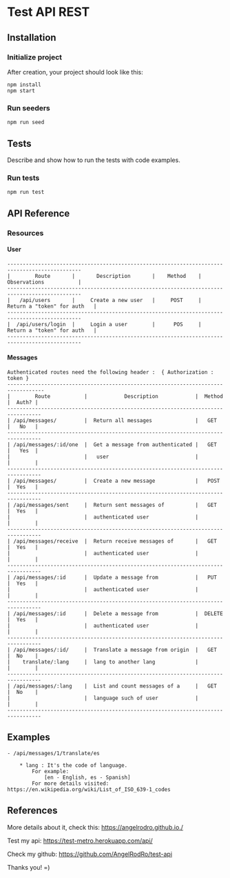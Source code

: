 # Test API REST

## Installation

### Initialize project

After creation, your project should look like this:

```
npm install
npm start 
```

### Run seeders

```
npm run seed
```

## Tests

Describe and show how to run the tests with code examples.

### Run tests

```
npm run test
```
## API Reference

### Resources

#### User

    ----------------------------------------------------------------------------------------------
    |        Route       |       Description       |    Method    |       Observations           |
    ----------------------------------------------------------------------------------------------
    |   /api/users       |     Create a new user   |     POST     |  Return a "token" for auth   |
    ----------------------------------------------------------------------------------------------
    |  /api/users/login  |     Login a user        |      POS     |  Return a "token" for auth   |
    ----------------------------------------------------------------------------------------------

#### Messages

    Authenticated routes need the following header :  { Authorization : token }
    ----------------------------------------------------------------------------------
    |        Route           |            Description            |  Method  |  Auth? | 
    ---------------------------------------------------------------------------------
    | /api/messages/         |  Return all messages              |   GET    |   No   | 
    ---------------------------------------------------------------------------------
    | /api/messages/:id/one  |  Get a message from authenticated |   GET    |   Yes  |
    |                        |   user                            |          |        |
    ---------------------------------------------------------------------------------
    | /api/messages/         |  Create a new message             |   POST   |  Yes   |
    ---------------------------------------------------------------------------------
    | /api/messages/sent     |  Return sent messages of          |   GET    |  Yes   |  
    |                        |  authenticated user               |          |        |
    ---------------------------------------------------------------------------------
    | /api/messages/receive  |  Return receive messages of       |   GET    |  Yes   |  
    |                        |  authenticated user               |          |        |
    ---------------------------------------------------------------------------------
    | /api/messages/:id      |  Update a message from            |   PUT    |  Yes   |  
    |                        |  authenticated user               |          |        |
    ---------------------------------------------------------------------------------
    | /api/messages/:id      |  Delete a message from            |  DELETE  |  Yes   |  
    |                        |  authenticated user               |          |        |
    ---------------------------------------------------------------------------------
    | /api/messages/:id/     |  Translate a message from origin  |   GET    |  No    |
    |    translate/:lang     |  lang to another lang             |          |        |
    ---------------------------------------------------------------------------------
    | /api/messages/:lang    |  List and count messages of a     |   GET    |  No    |
    |                        |  language such of user            |          |        |
    ---------------------------------------------------------------------------------

## Examples

    - /api/messages/1/translate/es

        * lang : It's the code of language. 
            For example: 
                [en - English, es - Spanish]
            For more details visited: https://en.wikipedia.org/wiki/List_of_ISO_639-1_codes

## References

More details about it, check this: https://angelrodro.github.io./

Test my api: https://test-metro.herokuapp.com/api/

Check my github: https://github.com/AngelRodRo/test-api

Thanks you! =)


